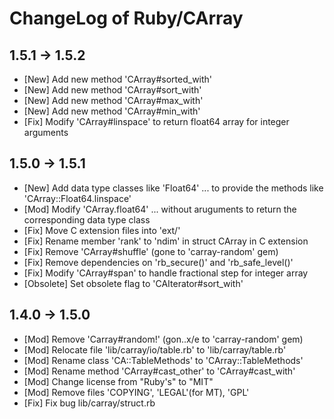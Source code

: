 ChangeLog of Ruby/CArray
========================

1.5.1 -> 1.5.2
--------------

* [New] Add new method 'CArray#sorted_with'
* [New] Add new method 'CArray#sort_with'
* [New] Add new method 'CArray#max_with'
* [New] Add new method 'CArray#min_with'
* [Fix] Modify 'CArray#linspace' to return float64 array for integer arguments

1.5.0 -> 1.5.1
--------------

* [New] Add data type classes like 'Float64' ... to provide the methods like 'CArray::Float64.linspace'
* [Mod] Modify 'CArray.float64' ... without aruguments to return the corresponding data type class 
* [Fix] Move C extension files into 'ext/'
* [Fix] Rename member 'rank' to 'ndim' in struct CArray in C extension
* [Fix] Remove 'CArray#shuffle' (gone to 'carray-random' gem)
* [Fix] Remove dependencies on 'rb_secure()' and 'rb_safe_level()'
* [Fix] Modify 'CArray#span' to handle fractional step for integer array
* [Obsolete] Set obsolete flag to 'CAIterator#sort_with'

1.4.0 -> 1.5.0
--------------

* [Mod] Remove 'Carray#random!' (gon..x/e to 'carray-random' gem)
* [Mod] Relocate file 'lib/carray/io/table.rb' to 'lib/carray/table.rb'
* [Mod] Rename class 'CA::TableMethods' to 'CArray::TableMethods'
* [Mod] Rename method 'CArray#cast_other' to 'CArray#cast_with'
* [Mod] Change license from "Ruby's" to "MIT"
* [Mod] Remove files 'COPYING', 'LEGAL'(for MT), 'GPL'
* [Fix] Fix bug lib/carray/struct.rb
